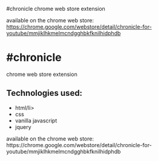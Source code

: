 #chronicle
chrome web store extension

available on the chrome web store: https://chrome.google.com/webstore/detail/chronicle-for-youtube/mmjiklhkmelmcndgghbkfknilhidphdb

<h1>#chronicle</h1>
<p>chrome web store extension</p>

<h2>Technologies used:</h2>

<ul>
	<li>html/li>
	<li>css</li>
	<li>vanilla javascript</li>
	<li>jquery</li>
</ul>

<p>available on the chrome web store: https://chrome.google.com/webstore/detail/chronicle-for-youtube/mmjiklhkmelmcndgghbkfknilhidphdb</p>